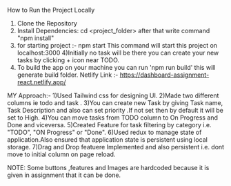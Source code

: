 How to Run the Project Locally
1) Clone the Repository
2) Install Dependencies: cd <project_folder> after that write command
"npm install"
3) for starting project :- npm start 
This command will start this project on localhost:3000
4)Initially no task will be there you can create your new tasks by clicking + icon near TODO.
5) To build the app on your machine you can run 'npm run build' this will generate build folder.
Netlify Link :- https://dashboard-assignment-react.netlify.app/

MY Approach:- 
1)Used Tailwind css for designing UI.
2)Made two different columns ie todo and task .
3)You can create new Task by giving Task name, Task Description and also can set priority .If not set then by default it will be set to High.
4)You can move tasks from TODO column to On Progress and Done and viceversa.
5)Created Feature for task filtering by category i.e. "TODO", "ON Progress" or "Done".
6)Used redux to manage state of application.Also ensured that application state is persistent using local storage.
7)Drag and Drop featuere Implemented and also persistent i.e. dont move to initial column on page reload.

NOTE: Some buttons ,features and Images are hardcoded because it is given in assignment that it can be done.
   
